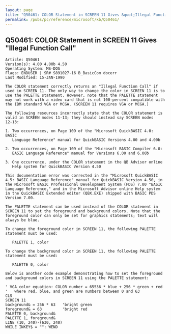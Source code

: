 ```yaml
---
layout: page
title: "Q50461: COLOR Statement in SCREEN 11 Gives &quot;Illegal Function Call&quot;"
permalink: /pubs/pc/reference/microsoft/kb/Q50461/
---
```


## Q50461: COLOR Statement in SCREEN 11 Gives &quot;Illegal Function Call&quot;

	Article: Q50461
	Version(s): 4.00 4.00b 4.50
	Operating System: MS-DOS
	Flags: ENDUSER | SR# S891027-16 B_BasicCom docerr
	Last Modified: 15-JAN-1990
	
	The COLOR statement correctly returns an "Illegal Function Call" if
	used in SCREEN 11. The only way to change the color in SCREEN 11 is to
	use the PALETTE statement. However, note that the PALETTE statement
	may not work with a video card that is not 100-percent compatible with
	the IBM standard VGA or MCGA. (SCREEN 11 requires VGA or MCGA.)
	
	The following resources incorrectly state that the COLOR statement is
	valid in SCREEN modes 11-13; they should instead say SCREEN modes
	12-13:
	
	1. Two occurrences, on Page 109 of the "Microsoft QuickBASIC 4.0: BASIC
	   Language Reference" manual for QuickBASIC Versions 4.00 and 4.00b
	
	2. Two occurrences, on Page 109 of the "Microsoft BASIC Compiler 6.0:
	   BASIC Language Reference" manual for Versions 6.00 and 6.00b
	
	3. One occurrence, under the COLOR statement in the QB Advisor online
	   Help system for QuickBASIC Version 4.50
	
	This documentation error was corrected in the "Microsoft QuickBASIC
	4.5: BASIC Language Reference" manual for QuickBASIC Version 4.50, in
	the Microsoft BASIC Professional Development System (PDS) 7.00 "BASIC
	Language Reference," and in the Microsoft Advisor online Help system
	in the QuickBASIC Extended editor (QBX.EXE) shipped with BASIC PDS
	Version 7.00.
	
	The PALETTE statement can be used instead of the COLOR statement in
	SCREEN 11 to set the foreground and background colors. Note that the
	foreground color can only be set for graphics statements; text will
	always be blue.
	
	To change the foreground color in SCREEN 11, the following PALETTE
	statement must be used:
	
	   PALETTE 1, color
	
	To change the background color in SCREEN 11, the following PALETTE
	statement must be used:
	
	   PALETTE 0, color
	
	Below is another code example demonstrating how to set the foreground
	and background colors in SCREEN 11 using the PALETTE statement:
	
	' VGA color equation: COLOR number = 65536 * blue + 256 * green + red
	'   where red, blue, and green are numbers between 0 and 63
	CLS
	SCREEN 11
	background& = 256 * 63   'bright green
	foreground& = 63         'bright red
	PALETTE 0, background&
	PALETTE 1, foreground&
	LINE (10, 240)-(630, 240)
	WHILE INKEY$ = "": WEND

